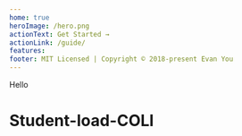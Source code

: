 ```yaml
---
home: true
heroImage: /hero.png
actionText: Get Started →
actionLink: /guide/
features:
footer: MIT Licensed | Copyright © 2018-present Evan You
---
```


Hello
# Student-load-COLI
